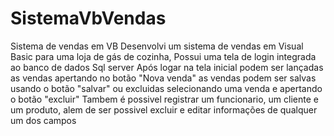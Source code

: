 # SistemaVbVendas
 Sistema de vendas em VB
Desenvolvi um sistema de vendas em Visual Basic para uma loja de gás de cozinha,
Possui uma tela de login integrada ao banco de dados Sql server
Após logar na tela inicial podem ser lançadas as vendas apertando no botão "Nova venda" 
as vendas podem ser salvas usando o botão "salvar" ou excluidas selecionando uma venda e apertando o botão "excluir"
Tambem é possivel registrar um funcionario, um cliente e um produto, alem de ser possivel excluir e editar informações de qualquer um dos campos
